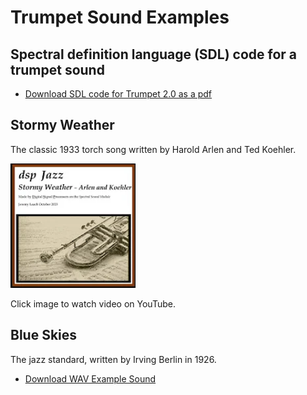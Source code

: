 # Trumpet Sound Examples

## Spectral definition language (SDL) code for a trumpet sound
- [Download SDL code for Trumpet 2.0 as a pdf](Trumpet_2_0.pdf)

## Stormy Weather
The classic 1933 torch song written by Harold Arlen and Ted Koehler.

<a href="https://youtu.be/Q1GQBrjFVI8" target="_blank">
  <img src="StormyWeather_Thumbnail.png" alt="All-spectral-synth ensemble playing Stormy Weather, featuring trumpet" width="200">
</a>

Click image to watch video on YouTube.

## Blue Skies
The jazz standard, written by Irving Berlin in 1926.

- [Download WAV Example Sound](TrumpetExample_BlueSkies.wav)

